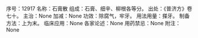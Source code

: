 序号：12917
名称：石膏散
组成：石膏、细辛、柳根各等分。
出处：《普济方》卷七十。
主治：None
加减：None
功效：除腐气，牢牙。
用法用量：搽牙。
制备方法：上为末。
临床应用：None
各家论述：None
用药禁忌：None
附注：None
